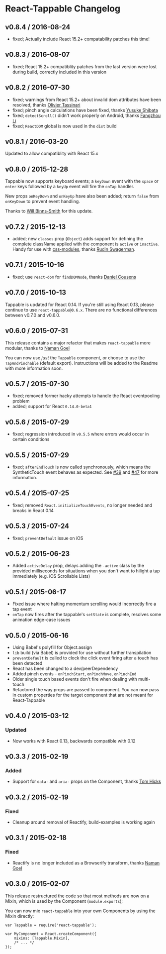 # React-Tappable Changelog

## v0.8.4 / 2016-08-24

* fixed; Actually include React 15.2+ compatability patches this time!

## v0.8.3 / 2016-08-07

* fixed; React 15.2+ compatiblity patches from the last version were lost during build, correctly included in this version

## v0.8.2 / 2016-07-30

* fixed; warnings from React 15.2+ about invalid dom attributes have been resolved, thanks [Olivier Tassinari](https://github.com/oliviertassinari)
* fixed; pinch angle calculations have been fixed, thanks [Yusuke Shibata](https://github.com/yusukeshibata)
* fixed; `detectScroll()` didn't work properly on Android, thanks [Fangzhou Li](https://github.com/riophae)
* fixed; `ReactDOM` global is now used in the `dist` build

## v0.8.1 / 2016-03-20

Updated to allow compatiblity with React 15.x

## v0.8.0 / 2015-12-28

Tappable now supports keyboard events; a `keyDown` event with the `space` or `enter` keys followed by a `keyUp` event will fire the `onTap` handler.

New props `onKeyDown` and `onKeyUp` have also been added; return `false` from `onKeyDown` to prevent event handling.

Thanks to [Will Binns-Smith](https://github.com/wbinnssmith) for this update.

## v0.7.2 / 2015-12-13

* added; new `classes` prop (`Object`) adds support for defining the complete className applied with the component is `active` or `inactive`. Handy for use with [css-modules](https://github.com/css-modules/css-modules), thanks [Rudin Swagerman](https://github.com/rudin).

## v0.7.1 / 2015-10-16

* fixed; use `react-dom` for `findDOMNode`, thanks [Daniel Cousens](https://github.com/dcousens)

## v0.7.0 / 2015-10-13

Tappable is updated for React 0.14. If you're still using React 0.13, please continue to use `react-tappable@0.6.x`. There are no functional differences between v0.7.0 and v0.6.0.

## v0.6.0 / 2015-07-31

This release contains a major refactor that makes `react-tappable` more modular, thanks to [Naman Goel](https://github.com/nmn)

You can now use _just_ the `Tappable` component, or choose to use the `TapAndPinchable` (default export). Instructions will be added to the Readme with more information soon.

## v0.5.7 / 2015-07-30

* fixed; removed former hacky attempts to handle the React eventpooling problem
* added; support for React `0.14.0-beta1`

## v0.5.6 / 2015-07-29

* fixed; regression introduced in `v0.5.5` where errors would occur in certain conditions

## v0.5.5 / 2015-07-29

* fixed; `afterEndTouch` is now called synchronously, which means the SyntheticTouch event behaves as expected. See [#39](https://github.com/JedWatson/react-tappable/issues/39) and [#47](https://github.com/JedWatson/react-tappable/pull/47) for more information.

## v0.5.4 / 2015-07-25

* fixed; removed `React.initializeTouchEvents`, no longer needed and breaks in React 0.14

## v0.5.3 / 2015-07-24

* fixed; `preventDefault` issue on iOS

## v0.5.2 / 2015-06-23

* Added `activeDelay` prop, delays adding the `-active` class by the provided milliseconds for situations when you don't want to hilight a tap immediately (e.g. iOS Scrollable Lists)

## v0.5.1 / 2015-06-17

* Fixed issue where halting momentum scrolling would incorrectly fire a tap event
* `onTap` now fires after the tappable's `setState` is complete, resolves some animation edge-case issues

## v0.5.0 / 2015-06-16

* Using Babel's polyfill for Object.assign
* `lib` build (via Babel) is provided for use without further transpilation
* `preventDefault` is called to clock the click event firing after a touch has been detected
* React has been changed to a dev/peerDependency
* Added pinch events - `onPinchStart`, `onPinchMove`, `onPinchEnd`
* Older single touch based events don't fire when dealing with multi-touch
* Refactored the way props are passed to component. You can now pass in custom properties for the target component that are not meant for React-Tappable

## v0.4.0 / 2015-03-12

### Updated

- Now works with React 0.13, backwards compatible with 0.12

## v0.3.3 / 2015-02-19

### Added

- Support for `data-` and `aria-` props on the Component, thanks [Tom Hicks](https://github.com/tomhicks-bsf)

## v0.3.2 / 2015-02-19

### Fixed

- Cleanup around removal of Reactify, build-examples is working again

## v0.3.1 / 2015-02-18

### Fixed

- Reactify is no longer included as a Browserify transform, thanks [Naman Goel](https://github.com/nmn)

## v0.3.0 / 2015-02-07

This release restructured the code so that most methods are now on a Mixin, which is used by the Component (`module.exports`);

You can now mix `react-tappable` into your own Components by using the Mixin directly:

```
var Tappable = require('react-tappable');

var MyComponent = React.createComponent({
	mixins: [Tappable.Mixin],
	/* ... */
});
```
